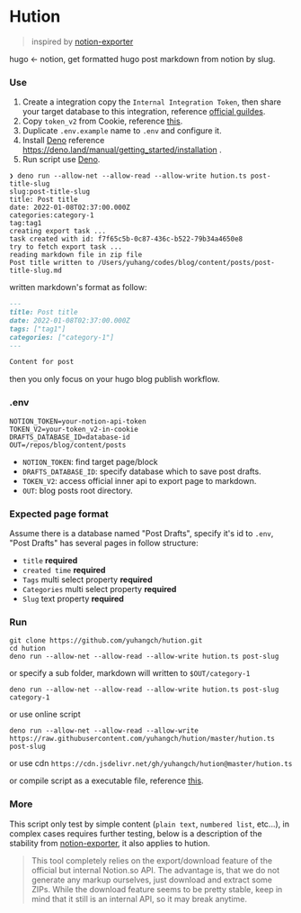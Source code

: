 # Hution

> inspired by [notion-exporter](https://github.com/yannbolliger/notion-exporter)

hugo <- notion, get formatted hugo post markdown from notion by slug.

### Use

1. Create a integration copy the `Internal Integration Token`, then share your target database to this integration, reference [official guildes](https://developers.notion.com/docs/getting-started).
2. Copy `token_v2` from Cookie, reference [this](https://www.notion.so/Find-Your-Notion-Token-5da17a8df27a4fb290e9e3b5d9ba89c4).
3. Duplicate `.env.example` name to `.env` and configure it.
4. Install [Deno](https://deno.land/) reference https://deno.land/manual/getting_started/installation .
5. Run script use [Deno](https://deno.land/).

```shell
❯ deno run --allow-net --allow-read --allow-write hution.ts post-title-slug
slug:post-title-slug
title: Post title
date: 2022-01-08T02:37:00.000Z
categories:category-1
tag:tag1
creating export task ...
task created with id: f7f65c5b-0c87-436c-b522-79b34a4650e8
try to fetch export task ...
reading markdown file in zip file
Post title written to /Users/yuhang/codes/blog/content/posts/post-title-slug.md

```
written markdown's format as follow:
```markdown
---
title: Post title
date: 2022-01-08T02:37:00.000Z
tags: ["tag1"]
categories: ["category-1"]
---

Content for post
```
then you only focus on your hugo blog publish workflow.

### .env

```config
NOTION_TOKEN=your-notion-api-token
TOKEN_V2=your-token_v2-in-cookie
DRAFTS_DATABASE_ID=database-id
OUT=/repos/blog/content/posts
```

- `NOTION_TOKEN`: find target page/block
- `DRAFTS_DATABASE_ID`: specify database which to save post drafts.
- `TOKEN_V2`: access official inner api to export page to markdown.
- `OUT`: blog posts root directory.

### Expected page format

Assume there is a database named "Post Drafts", specify it's id to `.env`, "Post Drafts" has several pages in follow structure:

- `title` **required**
- `created time` **required**
- `Tags` multi select property **required**
- `Categories` multi select property **required**
- `Slug` text property **required**

### Run

```shell
git clone https://github.com/yuhangch/hution.git
cd hution
deno run --allow-net --allow-read --allow-write hution.ts post-slug
```

or specify a sub folder, markdown will written to `$OUT/category-1`

```shell
deno run --allow-net --allow-read --allow-write hution.ts post-slug category-1
```

or use online script

```shell
deno run --allow-net --allow-read --allow-write https://raw.githubusercontent.com/yuhangch/hution/master/hution.ts post-slug
```
or use cdn `https://cdn.jsdelivr.net/gh/yuhangch/hution@master/hution.ts`

or compile script as a executable file, reference [this](https://deno.land/manual/tools/compiler#compiling-executables).

### More

This script only test by simple content (`plain text`, `numbered list`, etc...), in complex cases requires further testing, below is a description of the stability from [notion-exporter](https://github.com/yannbolliger/notion-exporter), it also applies to hution.

> This tool completely relies on the export/download feature of the official but internal Notion.so API. The advantage is, that we do not generate any markup ourselves, just download and extract some ZIPs. While the download feature seems to be pretty stable, keep in mind that it still is an internal API, so it may break anytime.
